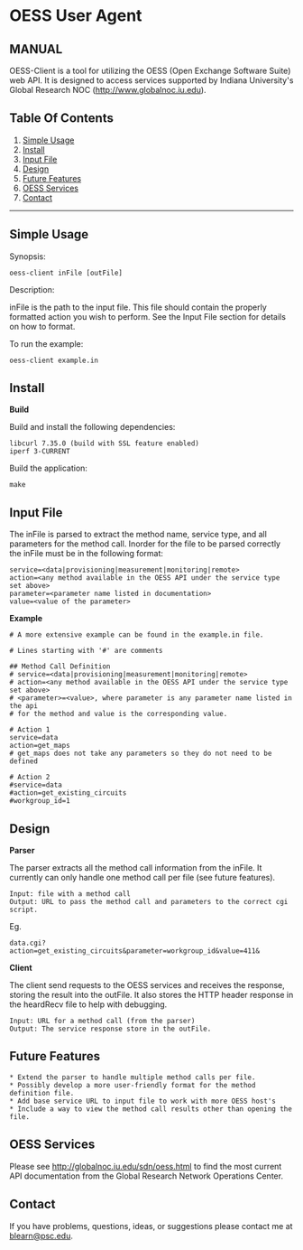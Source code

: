 OESS User Agent
===============

MANUAL
------
OESS-Client is a tool for utilizing the OESS (Open Exchange Software
Suite) web API. It is designed to access services supported by Indiana
University's Global Research NOC (http://www.globalnoc.iu.edu).


Table Of Contents
-----------------

1. [Simple Usage](#simple-usage)
2. [Install](#install)
3. [Input File](#input-file)
4. [Design](#design)
5. [Future Features](#future-features)
6. [OESS Services](#oess-services)
7. [Contact](#contact)

-----------------


Simple Usage
---------------

Synopsis:

    oess-client inFile [outFile]

Description:

inFile is the path to the input file. This file should contain the 
properly formatted action you wish to perform. See the Input File section for details 
on how to format.

To run the example:

    oess-client example.in

Install
----------

__Build__

Build and install the following dependencies:

    libcurl 7.35.0 (build with SSL feature enabled)
    iperf 3-CURRENT

Build the application:

    make

Input File
-------------

The inFile is parsed to extract the method name, service type, and all 
parameters for the method call. Inorder for the file to be parsed correctly the 
inFile must be in the following format:

    service=<data|provisioning|measurement|monitoring|remote>
    action=<any method available in the OESS API under the service type set above>
    parameter=<parameter name listed in documentation>
    value=<value of the parameter>

__Example__

```
# A more extensive example can be found in the example.in file.

# Lines starting with '#' are comments

## Method Call Definition
# service=<data|provisioning|measurement|monitoring|remote>
# action=<any method available in the OESS API under the service type set above>
# <parameter>=<value>, where parameter is any parameter name listed in the api 
# for the method and value is the corresponding value.

# Action 1
service=data
action=get_maps
# get_maps does not take any parameters so they do not need to be defined

# Action 2
#service=data
#action=get_existing_circuits
#workgroup_id=1
```

Design
---------

__Parser__

The parser extracts all the method call information from the inFile. It currently can
only handle one method call per file (see future features).

    Input: file with a method call
    Output: URL to pass the method call and parameters to the correct cgi script. 
Eg.

    data.cgi?action=get_existing_circuits&parameter=workgroup_id&value=411&

__Client__

The client send requests to the OESS services and receives the response, storing the 
result into the outFile. It also stores the HTTP header response in the heardRecv file to 
help with debugging.

    Input: URL for a method call (from the parser)
    Output: The service response store in the outFile.

Future Features
------------------

    * Extend the parser to handle multiple method calls per file.
    * Possibly develop a more user-friendly format for the method definition file.  
    * Add base service URL to input file to work with more OESS host's
    * Include a way to view the method call results other than opening the file.

OESS Services
----------------

Please see http://globalnoc.iu.edu/sdn/oess.html to find the most current API
documentation from the Global Research Network Operations Center.

Contact
----------

If you have problems, questions, ideas, or suggestions please contact me at blearn@psc.edu.
